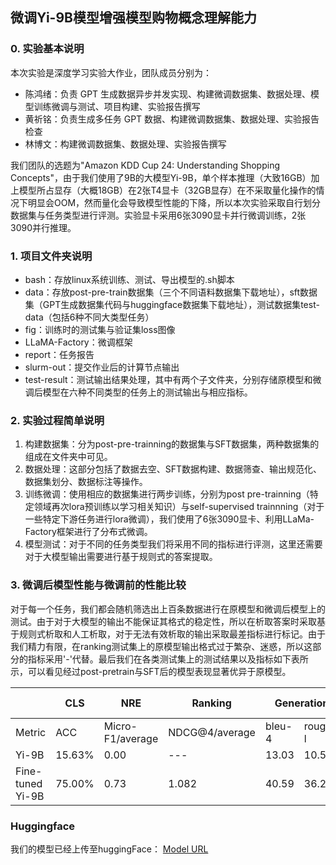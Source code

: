 ## 微调Yi-9B模型增强模型购物概念理解能力
### 0. 实验基本说明
本次实验是深度学习实验大作业，团队成员分别为：
- 陈鸿绪：负责 GPT 生成数据异步并发实现、构建微调数据集、数据处理、模型训练微调与测试、项目构建、实验报告撰写
- 黄祈铭：负责生成多任务 GPT 数据、构建微调数据集、数据处理、实验报告检查
- 林博文：构建微调数据集、数据处理、实验报告撰写

我们团队的选题为"Amazon KDD Cup 24: Understanding Shopping Concepts"，由于我们使用了9B的大模型Yi-9B，单个样本推理（大致16GB）加上模型所占显存（大概18GB）在2张T4显卡（32GB显存）在不采取量化操作的情况下明显会OOM，然而量化会导致模型性能的下降，所以本次实验采取自行划分数据集与任务类型进行评测。实验显卡采用6张3090显卡并行微调训练，2张3090并行推理。
### 1. 项目文件夹说明
- bash：存放linux系统训练、测试、导出模型的.sh脚本
- data：存放post-pre-train数据集（三个不同语料数据集下载地址），sft数据集（GPT生成数据集代码与huggingface数据集下载地址），测试数据集test-data（包括6种不同大类型任务）
- fig：训练时的测试集与验证集loss图像
- LLaMA-Factory：微调框架
- report：任务报告
- slurm-out：提交作业后的计算节点输出
- test-result：测试输出结果处理，其中有两个子文件夹，分别存储原模型和微调后模型在六种不同类型的任务上的测试输出与相应指标。
### 2. 实验过程简单说明
1. 构建数据集：分为post-pre-trainning的数据集与SFT数据集，两种数据集的组成在文件夹中可见。
2. 数据处理：这部分包括了数据去空、SFT数据构建、数据筛查、输出规范化、数据集划分、数据标注等操作。
3. 训练微调：使用相应的数据集进行两步训练，分别为post pre-trainning（特定领域再次lora预训练以学习相关知识）与self-supervised trainnning（对于一些特定下游任务进行lora微调），我们使用了6张3090显卡、利用LLaMa-Factory框架进行了分布式微调。
4. 模型测试：对于不同的任务类型我们将采用不同的指标进行评测，这里还需要对于大模型输出需要进行基于规则式的答案提取。

### 3. 微调后模型性能与微调前的性能比较
对于每一个任务，我们都会随机筛选出上百条数据进行在原模型和微调后模型上的测试。由于对于大模型的输出不能保证其格式的稳定性，所以在析取答案时采取基于规则式析取和人工析取，对于无法有效析取的输出采取最差指标进行标记。由于我们精力有限，在ranking测试集上的原模型输出格式过于繁杂、迷惑，所以这部分的指标采用'-'代替。最后我们在各类测试集上的测试结果以及指标如下表所示，可以看见经过post-pretrain与SFT后的模型表现显著优异于原模型。


<table class="tg"><thead>
  <tr>
    <th class="tg-0pky"></th>
    <th class="tg-0pky">CLS</th>
    <th class="tg-0pky">NRE</th>
    <th class="tg-0pky">Ranking</th>
    <th class="tg-0pky" colspan="2">Generation</th>
    <th class="tg-0pky">multi-choice</th>
    <th class="tg-0pky">retrieval</th>
  </tr></thead>
<tbody>
  <tr>
    <td class="tg-0pky">Metric</td>
    <td class="tg-0pky">ACC</td>
    <td class="tg-0pky">Micro-F1/average</td>
    <td class="tg-0pky">NDCG@4/average</td>
    <td class="tg-0pky">bleu-4</td>
    <td class="tg-0pky">rouge-l</td>
    <td class="tg-0pky">ACC</td>
    <td class="tg-0pky">Hit@3/average</td>
  </tr>
  <tr>
    <td class="tg-0pky">Yi-9B</td>
    <td class="tg-0pky">15.63%</td>
    <td class="tg-0pky">0.00</td>
    <td class="tg-0pky">---</td>
    <td class="tg-0pky">13.03</td>
    <td class="tg-0pky">10.55</td>
    <td class="tg-0pky">34.66%</td>
    <td class="tg-0pky">1.028</td>
  </tr>
  <tr>
    <td class="tg-0pky">Fine-tuned Yi-9B</td>
    <td class="tg-0pky">75.00%</td>
    <td class="tg-0pky">0.73</td>
    <td class="tg-0pky">1.082</td>
    <td class="tg-0pky">40.59</td>
    <td class="tg-0pky">36.24</td>
    <td class="tg-0pky">80.11%</td>
    <td class="tg-0pky">2.271</td>
  </tr>
</tbody></table>


### Huggingface
我们的模型已经上传至huggingFace：
[Model URL](https://huggingface.co/Daxuxu36/Yi-9B-Understanding-Shopping-Concepts)
